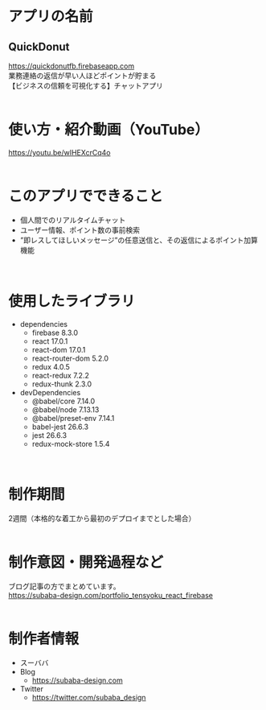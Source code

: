 # アプリの名前

## QuickDonut
https://quickdonutfb.firebaseapp.com
<br/>
業務連絡の返信が早い人ほどポイントが貯まる
<br/>
【ビジネスの信頼を可視化する】チャットアプリ
<br/>
<br/>

# 使い方・紹介動画（YouTube）
https://youtu.be/wIHEXcrCq4o
<br/>
<br/>

# このアプリでできること

* 個人間でのリアルタイムチャット
* ユーザー情報、ポイント数の事前検索
* ”即レスしてほしいメッセージ”の任意送信と、その返信によるポイント加算機能
<br/>

# 使用したライブラリ

* dependencies
    * firebase 8.3.0
    * react 17.0.1
    * react-dom 17.0.1
    * react-router-dom 5.2.0
    * redux 4.0.5
    * react-redux 7.2.2
    * redux-thunk 2.3.0
* devDependencies
    * @babel/core 7.14.0
    * @babel/node 7.13.13
    * @babel/preset-env 7.14.1
    * babel-jest 26.6.3
    * jest 26.6.3
    * redux-mock-store 1.5.4
<br/>

# 制作期間
2週間（本格的な着工から最初のデプロイまでとした場合）
<br/>
<br/>

# 制作意図・開発過程など
ブログ記事の方でまとめています。
<br/>
https://subaba-design.com/portfolio_tensyoku_react_firebase
<br/>
<br/>

# 制作者情報

* スーババ
* Blog
    * https://subaba-design.com
* Twitter
    * https://twitter.com/subaba_design
<br/>
<br/>
